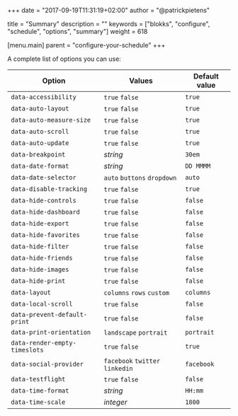 +++
date            = "2017-09-19T11:31:19+02:00"
author          = "@patrickpietens"

title           = "Summary"
description     = ""
keywords        = ["blokks", "configure", "schedule", "options", "summary"]
weight          = 618

[menu.main]
parent          = "configure-your-schedule"
+++

A complete list of options you can use:

| Option | Values | Default value |
|--------|--------|---------------|
| `data-accessibility` | `true` `false` | `true` |
| `data-auto-layout` | `true` `false` | `true` |
| `data-auto-measure-size` | `true` `false` | `true` |
| `data-auto-scroll` | `true` `false` | `true`|
| `data-auto-update` | `true` `false` | `true`|
| `data-breakpoint` | *string* | `30em`|
| `data-date-format` | *string* | `DD MMMM`|
| `data-date-selector` | `auto` `buttons` `dropdown` | `auto` |
| `data-disable-tracking` | `true` `false` | `true`|
| `data-hide-controls` | `true` `false` | `false` |
| `data-hide-dashboard` | `true` `false` | `false` |
| `data-hide-export` | `true` `false` | `false` |
| `data-hide-favorites` | `true` `false` | `false` |
| `data-hide-filter` | `true` `false` | `false` |
| `data-hide-friends` | `true` `false` | `false` |
| `data-hide-images` | `true` `false` | `false` |
| `data-hide-print` | `true` `false` | `false` |
| `data-layout` | `columns` `rows` `custom` | `columns`|
| `data-local-scroll` | `true` `false` | `false` |
| `data-prevent-default-print` | `true` `false` | `false` |
| `data-print-orientation` | `landscape` `portrait` | `portrait` |
| `data-render-empty-timeslots` | `true` `false` | `true` |
| `data-social-provider` | `facebook` `twitter` `linkedin` | `facebook` |
| `data-testflight` | `true` `false` | `false` |
| `data-time-format` | *string* | `HH:mm`|
| `data-time-scale` | *integer* | `1800`|